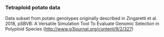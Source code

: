 ### Tetraploid potato data
Data subset from potato genotypes originally described in Zingaretti et al. 2018, pSBVB: A Versatile Simulation Tool To Evaluate Genomic Selection in Polyploid Species (http://www.g3journal.org/content/9/2/327)
